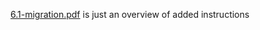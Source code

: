 [6.1-migration.pdf](https://github.com/Permki/PacedLinux/blob/main/Manuals/UG_nfp6000_6.1-migration.pdf) is just an overview of added instructions
